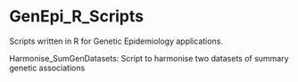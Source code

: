 # GenEpi_R_Scripts
Scripts written in R for Genetic Epidemiology applications.

Harmonise_SumGenDatasets: Script to harmonise two datasets of summary genetic associations
